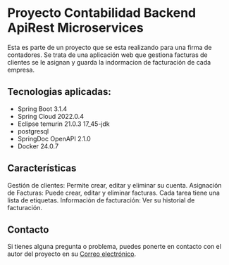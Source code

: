 # Proyecto Contabilidad Backend ApiRest Microservices

Esta es parte de un proyecto que se esta realizando para una firma de contadores. Se trata de una aplicación web
que gestiona facturas de clientes se le asignan y guarda la indormacion de facturación de cada empresa.

## Tecnologias aplicadas:

* Spring Boot 3.1.4
* Spring Cloud 2022.0.4
* Eclipse temurin 21.0.3 17_45-jdk
* postgresql
* SpringDoc OpenAPI 2.1.0
* Docker 24.0.7

## Características
Gestión de clientes: Permite crear, editar y eliminar su cuenta.
Asignación de Facturas: Puede crear, editar y eliminar facturas. Cada tarea tiene una lista de etiquetas.
Información de facturación: Ver su historial de facturación.

## Contacto

Si tienes alguna pregunta o problema, puedes ponerte en contacto con el autor del proyecto en
su [Correo electrónico](mailto:davidsantiago434@gmail.com).
